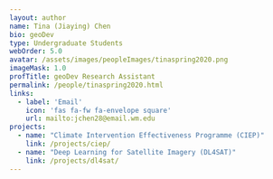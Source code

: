 ```yaml
---
layout: author
name: Tina (Jiaying) Chen 
bio: geoDev
type: Undergraduate Students
webOrder: 5.0
avatar: /assets/images/peopleImages/tinaspring2020.png
imageMask: 1.0
profTitle: geoDev Research Assistant
permalink: /people/tinaspring2020.html 
links:
  - label: 'Email'
    icon: 'fas fa-fw fa-envelope square'
    url: mailto:jchen28@email.wm.edu
projects:
  - name: "Climate Intervention Effectiveness Programme (CIEP)"
    link: /projects/ciep/
  - name: "Deep Learning for Satellite Imagery (DL4SAT)"
    link: /projects/dl4sat/
---
```

